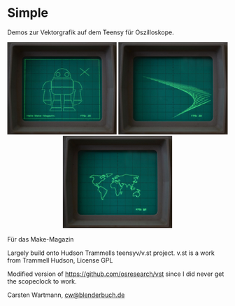 # Simple
Demos zur Vektorgrafik auf dem Teensy für Oszilloskope.

<p align="center">
  <img src="https://github.com/callimero/Spielwiese/blob/master/Bilder/MakeyDemo.jpg?raw=true" width="250"/>
  <img src="https://github.com/callimero/Spielwiese/blob/master/Bilder/Sparks.jpg?raw=true" width="250"/>
  <img src="https://github.com/callimero/Spielwiese/blob/master/Bilder/World.jpg?raw=true" width="250"/>
</p>

Für das Make-Magazin



Largely build onto Hudson Trammells teensyv/v.st project. v.st is a work from Trammell Hudson, License GPL


Modified version of https://github.com/osresearch/vst since I did never get the scopeclock to work.



Carsten Wartmann, cw@blenderbuch.de
